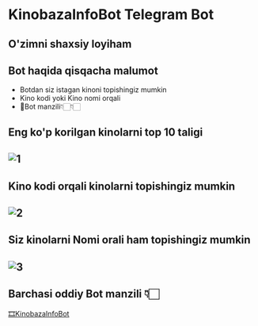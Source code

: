 # KinobazaInfoBot Telegram Bot

## O'zimni shaxsiy loyiham

## Bot haqida qisqacha malumot
+ Botdan siz istagan kinoni topishingiz mumkin
+ Kino kodi yoki Kino nomi orqali
+ 🤖Bot manzili👇🏻👇🏻

## Eng ko'p korilgan kinolarni top 10 taligi
![1](https://github.com/temirovuz/KinobazaInfoBot/assets/100820263/c58fc3a4-b6b6-471e-bc9b-896047b80a95)
---
## Kino kodi orqali kinolarni topishingiz mumkin
![2](https://github.com/temirovuz/KinobazaInfoBot/assets/100820263/6964cf95-b625-4386-b8c7-369ff2182351)
---
## Siz kinolarni Nomi orali ham topishingiz mumkin
![3](https://github.com/temirovuz/KinobazaInfoBot/assets/100820263/28362e6a-6b82-485e-8144-bd3c7850461b)
---
## Barchasi oddiy Bot manzili 👇🏻
[🎞KinobazaInfoBot](https://t.me/KinoBazaInfoZakaz)



